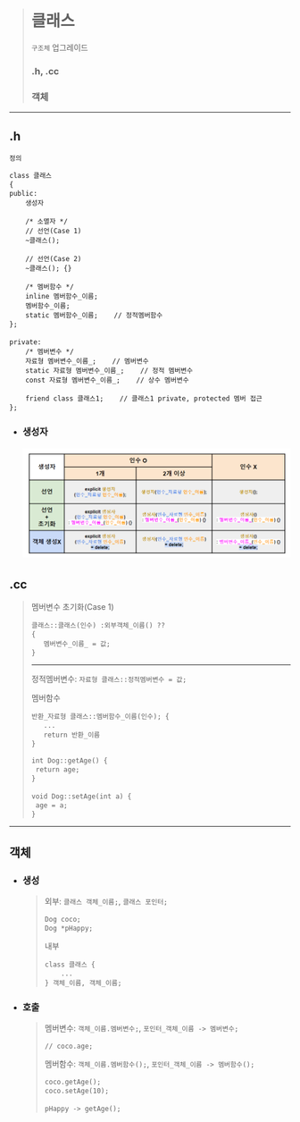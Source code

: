 ># 클래스
>`구조체` 업그레이드
>
>### .h, .cc
>### 객체
---

## .h
`정의`
```angular2html
class 클래스
{         
public:
    생성자

    /* 소멸자 */
    // 선언(Case 1)
    ~클래스();  
    
    // 선언(Case 2)
    ~클래스(); {}   

    /* 멤버함수 */
    inline 멤버함수_이름;
    멤버함수_이름;
    static 멤버함수_이름;    // 정적멤버함수
};

private:
    /* 멤버변수 */
    자료형 멤버변수_이름_;    // 멤버변수
    static 자료형 멤버변수_이름_;    // 정적 멤버변수
    const 자료형 멤버변수_이름_;    // 상수 멤버변수
    
    friend class 클래스1;    // 클래스1 private, protected 멤버 접근
};
```

+ ### 생성자
  ###### <img src = 'img/생성자.png'>

## .cc
  >멤버변수 초기화(Case 1)
  >```
  >클래스::클래스(인수) :외부객체_이름() ??
  >{
  >    멤버변수_이름_ = 값;
  >}
  >```
  >
  >---
  > 
  >정적멤버변수: `자료형 클래스::정적멤버변수 = 값;`
  > 
  >멤버함수
  >```angular2html
  >반환_자료형 클래스::멤버함수_이름(인수); {
  >    ...
  >    return 반환_이름
  >}
  >```
  >```
  >int Dog::getAge() {
  >  return age;
  >}
  >
  >void Dog::setAge(int a) {
  >  age = a;
  >}
  >```

---

## 객체

+ ### 생성
  >외부: `클래스 객체_이름;`, `클래스 포인터;`
  >```angular2html
  >Dog coco;
  >Dog *pHappy;
  >```
  >
  >내부
  >```
  >class 클래스 {
  >     ...
  >} 객체_이름, 객체_이름;
  >```

+ ### 호출
  >멤버변수: `객체_이름.멤버변수;`, `포인터_객체_이름 -> 멤버변수;`
  >```
  >// coco.age;
  >```
  > 
  >멤버함수: `객체_이름.멤버함수();`, `포인터_객체_이름 -> 멤버함수();`
  >```
  >coco.getAge();
  >coco.setAge(10);
  >
  >pHappy -> getAge();
  >```



